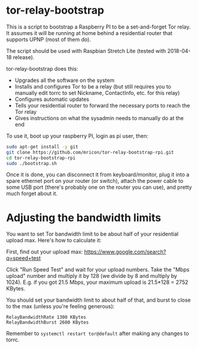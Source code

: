 tor-relay-bootstrap
===================

This is a script to bootstrap a Raspberry PI to be a set-and-forget Tor relay.
It assumes it will be running at home behind a residential router that
supports UPNP (most of them do).

The script should be used with Raspbian Stretch Lite (tested with 2018-04-18
release).

tor-relay-bootstrap does this:

* Upgrades all the software on the system
* Installs and configures Tor to be a relay (but still requires you to manually
  edit torrc to set Nickname, ContactInfo, etc. for this relay)
* Configures automatic updates
* Tells your residential router to forward the necessary ports to reach the Tor relay
* Gives instructions on what the sysadmin needs to manually do at the end

To use it, boot up your raspberry PI, login as pi user, then:

```sh
sudo apt-get install -y git
git clone https://github.com/mricon/tor-relay-bootstrap-rpi.git
cd tor-relay-bootstrap-rpi
sudo ./bootstrap.sh
```

Once it is done, you can disconnect it from keyboard/monitor, plug it into a
spare ethernet port on your router (or switch), attach the power cable to some
USB port (there's probably one on the router you can use), and pretty much
forget about it.

# Adjusting the bandwidth limits

You want to set Tor bandwidth limit to be about half of your residential
upload max. Here's how to calculate it:

First, find out your upload max:
https://www.google.com/search?q=speed+test

Click "Run Speed Test" and wait for your upload numbers. Take the "Mbps
upload" number and multiply it by 128 (we divide by 8 and multiply by 1024).
E.g. if you got 21.5 Mbps, your maximum upload is 21.5*128 = 2752 KBytes.

You should set your bandwidth limit to about half of that, and burst to close
to the max (unless you're feeling generous):

```
RelayBandwidthRate 1300 KBytes
RelayBandwidthBurst 2600 KBytes
```

Remember to `systemctl restart tor@default` after making any changes to torrc.
